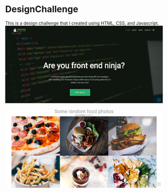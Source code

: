# DesignChallenge
This is a design challenge that I created using HTML, CSS, and Javascript.
</br>
![GUI](https://raw.githubusercontent.com/shashwotshakya9/DesignChallenge/main/img/landingpage.JPG)
</br>
</br>
![GUI](https://github.com/shashwotshakya9/DesignChallenge/blob/main/img/gallerydesign.JPG)
</br>
